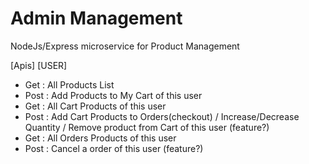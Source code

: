 # Admin Management

NodeJs/Express microservice for Product Management


[Apis]
[USER]
- Get : All Products List
- Post : Add Products to My Cart of this user
- Get : All Cart Products of this user
- Post : Add Cart Products to Orders(checkout)
 / Increase/Decrease Quantity / Remove product from Cart of this user (feature?)
- Get : All Orders Products of this user
- Post : Cancel a order of this user (feature?)







